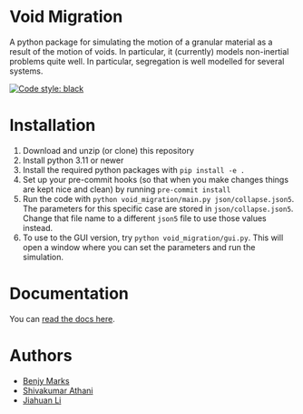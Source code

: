 # Void Migration

A python package for simulating the motion of a granular material as a result of the motion of voids. In particular, it (currently) models non-inertial problems quite well. In particular, segregation is well modelled for several systems.

[![Code style: black](https://img.shields.io/badge/code%20style-black-000000.svg)](https://github.com/psf/black)

# Installation

1.  Download and unzip (or clone) this repository
2.  Install python 3.11 or newer
3.  Install the required python packages with `pip install -e .`
4.  Set up your pre-commit hooks (so that when you make changes things are kept nice and clean) by running `pre-commit install`
5.  Run the code with `python void_migration/main.py json/collapse.json5`. The parameters for this specific case are stored in `json/collapse.json5`. Change that file name to a different `json5` file to use those values instead.
6.  To use to the GUI version, try `python void_migration/gui.py`. This will open a window where you can set the parameters and run the simulation.

# Documentation
You can [read the docs here](https://pages.github.sydney.edu.au/bmar5496/void-migration/).

# Authors
- [Benjy Marks](mailto:benjy.marks@sydney.edu.au)
- [Shivakumar Athani](mailto:shivakumar.athani@sydney.edu.au)
- [Jiahuan Li](mailto:jiahuan.li@sydney.edu.au)
